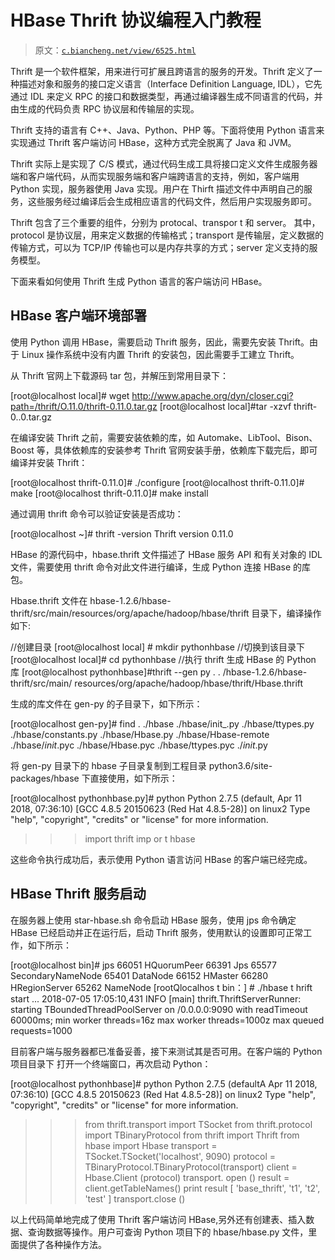 # HBase Thrift 协议编程入门教程

> 原文：[`c.biancheng.net/view/6525.html`](http://c.biancheng.net/view/6525.html)

Thrift 是一个软件框架，用来进行可扩展且跨语言的服务的开发。Thrift 定义了一种描述对象和服务的接口定义语言（Interface Definition Language, IDL），它先通过 IDL 来定义 RPC 的接口和数据类型，再通过编译器生成不同语言的代码，并由生成的代码负责 RPC 协议层和传输层的实现。

Thrift 支持的语言有 C++、Java、Python、PHP 等。下面将使用 Python 语言来实现通过 Thrift 客户端访问 HBase，这种方式完全脱离了 Java 和 JVM。

Thrift 实际上是实现了 C/S 模式，通过代码生成工具将接口定义文件生成服务器端和客户端代码，从而实现服务端和客户端跨语言的支持，例如，客户端用 Python 实现，服务器使用 Java 实现。用户在 Thirft 描述文件中声明自己的服务，这些服务经过编译后会生成相应语言的代码文件，然后用户实现服务即可。

Thrift 包含了三个重要的组件，分别为 protocal、transpor t 和 server。 其中，protocol 是协议层，用来定义数据的传输格式；transport 是传输层，定义数据的传输方式，可以为 TCP/IP 传输也可以是内存共享的方式；server 定义支持的服务模型。

下面来看如何使用 Thrift 生成 Python 语言的客户端访问 HBase。

## HBase 客户端环境部署

使用 Python 调用 HBase，需要启动 Thrift 服务，因此，需要先安装 Thrift。由于 Linux 操作系统中没有内置 Thrift 的安装包，因此需要手工建立 Thrift。

从 Thrift 官网上下载源码 tar 包，并解压到常用目录下：

[root@localhost local]# wget http://www.apache.org/dyn/closer.cgi?path=/thrift/O.11.0/thrift-0.11.0.tar.gz
[root@localhost local]#tar -xzvf thrift-0..0.tar.gz

在编译安装 Thrift 之前，需要安装依赖的库，如 Automake、LibTool、Bison、Boost 等，具体依赖库的安装参考 Thrift 官网安装手册，依赖库下载完后，即可编译并安装 Thrift：

[root@localhost thrift-0.11.0]# ./configure
[root@localhost thrift-0.11.0]# make
[root@localhost thrift-0.11.0]# make install

通过调用 thrift 命令可以验证安装是否成功：

[root@localhost ~]# thrift -version
Thrift version 0.11.0

HBase 的源代码中，hbase.thrift 文件描述了 HBase 服务 API 和有关对象的 IDL 文件，需要使用 thrift 命令对此文件进行编译，生成 Python 连接 HBase 的库包。

Hbase.thrift 文件在 hbase-1.2.6/hbase- thrift/src/main/resources/org/apache/hadoop/hbase/thrift 目录下，编译操作如下:

//创建目录
[root@localhost local] # mkdir pythonhbase
//切换到该目录下
[root@localhost local]# cd pythonhbase
//执行 thrift 生成 HBase 的 Python 库
[root@localhost pythonhbase]#thrift --gen py . . /hbase-1.2.6/hbase-thrift/src/main/ resources/org/apache/hadoop/hbase/thrift/Hbase.thrift

生成的库文件在 gen-py 的子目录下，如下所示：

[root@localhost gen-py]# find .
./hbase
./hbase/init_.py
./hbase/ttypes.py
./hbase/constants.py
./hbase/Hbase.py
./hbase/Hbase-remote
./hbase/_init_.pyc
./hbase/Hbase.pyc
./hbase/ttypes.pyc
./_init_.py

将 gen-py 目录下的 hbase 子目录复制到工程目录 python3.6/site-packages/hbase 下直接使用，如下所示：

[root@localhost pythonhbase.py]# python
Python 2.7.5 (default, Apr 11 2018, 07:36:10)
[GCC 4.8.5 20150623 (Red Hat 4.8.5-28)] on linux2
Type "help", "copyright", "credits" or "license" for more information.
>>> import thrift
>>>imp or t hbase

这些命令执行成功后，表示使用 Python 语言访问 HBase 的客户端已经完成。

## HBase Thrift 服务启动

在服务器上使用 star-hbase.sh 命令启动 HBase 服务，使用 jps 命令确定 HBase 已经启动并正在运行后，启动 Thrift 服务，使用默认的设置即可正常工作，如下所示：

[root@localhost bin]# jps
66051 HQuorumPeer
66391 Jps
65577 SecondaryNameNode
65401 DataNode
66152 HMaster
66280 HRegionServer
65262 NameNode
[rootQlocalhos t bin：] # ./hbase t hrift start
...
2018-07-05 17:05:10,431 INFO [main] thrift.ThriftServerRunner: starting TBoundedThreadPoolServer on /0.0.0.0:9090 with readTimeout 60000ms; min worker threads=16z max worker threads=1000z max queued requests=1000

目前客户端与服务器都已准备妥善，接下来测试其是否可用。在客户端的 Python 项目目录下 打开一个终端窗口，再次启动 Python：

[root@localhost pythonhbase]# python
Python 2.7.5 (defaultA Apr 11 2018, 07:36:10)
[GCC 4.8.5 20150623 (Red Hat 4.8.5-28)] on linux2
Type "help", "copyright", "credits" or "license" for more information.
>>>from thrift.transport import TSocket
>>>from thrift.protocol import TBinaryProtocol
>>>from thrift import Thrift
>>>from hbase import Hbase
>>>transport = TSocket.TSocket('localhost', 9090)
>>>protocol = TBinaryProtocol.TBinaryProtocol(transport)
>>>client = Hbase.Client (protocol)
>>>transport. open ()
>>>result = client.getTableNames()
>>>print result
[ 'base_thrift', 't1', 't2', 'test' ]
>>>transport.close ()

以上代码简单地完成了使用 Thrift 客户端访问 HBase,另外还有创建表、插入数据、查询数据等操作。用户可查询 Python 项目下的 hbase/hbase.py 文件，里面提供了各种操作方法。